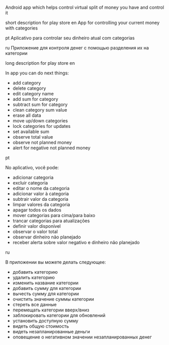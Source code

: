 Android app which helps control virtual split of money you have and control it



short description for play store
en
App for controlling your current money with categories

pt
Aplicativo para controlar seu dinheiro atual com categorias

ru
Приложение для контроля денег с помощью разделения их на категории

long description for play store
en

In app you can do next things:
 - add category
 - delete category
 - edit category name
 - add sum for category
 - subtract sum for category
 - clean category sum value
 - erase all data
 - move up/down categories
 - lock categories for updates
 - set available sum
 - observe total value
 - observe not planned money 
 - alert for negative not planned money


pt

No aplicativo, você pode:
- adicionar categoria
- excluir categoria
- editar o nome da categoria
- adicionar valor à categoria
- subtrair valor da categoria
- limpar valores da categoria
- apagar todos os dados
- mover categorias para cima/para baixo
- trancar categorias para atualizações
- definir valor disponível
- observar o valor total
- observar dinheiro não planejado
- receber alerta sobre valor negativo e dinheiro não planejado

ru

В приложении вы можете делать следующее:
- добавить категорию
- удалить категорию
- изменить название категории
- добавить сумму для категории
- вычесть сумму для категории
- очистить значение суммы категории
- стереть все данные
- перемещать категории вверх/вниз
- заблокировать категории для обновлений
- установить доступную сумму
- видеть общую стоимость
- видеть незапланированные деньги
- оповещение о негативном значении незапланированных денег
